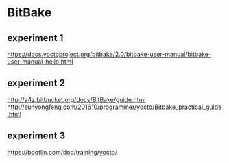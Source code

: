
# BitBake

## experiment 1
  https://docs.yoctoproject.org/bitbake/2.0/bitbake-user-manual/bitbake-user-manual-hello.html

## experiment 2
  http://a4z.bitbucket.org/docs/BitBake/guide.html
  http://sunyongfeng.com/201610/programmer/yocto/Bitbake_practical_guide.html

## experiment 3
  https://bootlin.com/doc/training/yocto/

